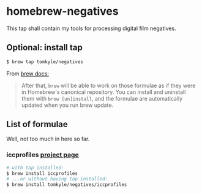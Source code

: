 
# homebrew-negatives

This tap shall contain my tools for processing digital film negatives.

## Optional: install tap


```bash
$ brew tap tomkyle/negatives
```

From [brew docs:](https://github.com/Homebrew/brew/blob/master/docs/brew-tap.md)

> After that, `brew` will be able to work on those formulae as if they were in Homebrew's canonical repository. You can install and uninstall them with `brew [un]install`, and the formulae are automatically updated when you run brew update. 



## List of formulae

Well, not too much in here so far. 

### iccprofiles [project page](https://github.com/tomkyle/negatives-iccprofiles)
```bash
# with tap installed:
$ brew install iccprofiles
# ...or without having tap installed:
$ brew install tomkyle/negatives/iccprofiles
```
